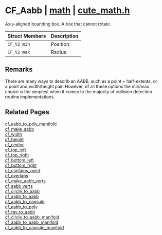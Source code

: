 # CF_Aabb | [math](https://github.com/RandyGaul/cute_framework/blob/master/docs/math_readme.md) | [cute_math.h](https://github.com/RandyGaul/cute_framework/blob/master/include/cute_math.h)

Axis-aligned bounding box. A box that cannot rotate.

Struct Members | Description
--- | ---
`CF_V2 min` | Position.
`CF_V2 max` | Radius.

## Remarks

There are many ways to describ an AABB, such as a point + half-extents, or a point and width/height pair. However, of all
these options the min/max choice is the simplest when it comes to the majority of collision detection routine implementations.

## Related Pages

[cf_aabb_to_poly_manifold](https://github.com/RandyGaul/cute_framework/blob/master/docs/math/cf_aabb_to_poly_manifold.md)  
[cf_make_aabb](https://github.com/RandyGaul/cute_framework/blob/master/docs/math/cf_make_aabb.md)  
[cf_width](https://github.com/RandyGaul/cute_framework/blob/master/docs/math/cf_width.md)  
[cf_height](https://github.com/RandyGaul/cute_framework/blob/master/docs/math/cf_height.md)  
[cf_center](https://github.com/RandyGaul/cute_framework/blob/master/docs/math/cf_center.md)  
[cf_top_left](https://github.com/RandyGaul/cute_framework/blob/master/docs/math/cf_top_left.md)  
[cf_top_right](https://github.com/RandyGaul/cute_framework/blob/master/docs/math/cf_top_right.md)  
[cf_bottom_left](https://github.com/RandyGaul/cute_framework/blob/master/docs/math/cf_bottom_left.md)  
[cf_bottom_right](https://github.com/RandyGaul/cute_framework/blob/master/docs/math/cf_bottom_right.md)  
[cf_contains_point](https://github.com/RandyGaul/cute_framework/blob/master/docs/math/cf_contains_point.md)  
[cf_overlaps](https://github.com/RandyGaul/cute_framework/blob/master/docs/math/cf_overlaps.md)  
[cf_make_aabb_verts](https://github.com/RandyGaul/cute_framework/blob/master/docs/math/cf_make_aabb_verts.md)  
[cf_aabb_verts](https://github.com/RandyGaul/cute_framework/blob/master/docs/math/cf_aabb_verts.md)  
[cf_circle_to_aabb](https://github.com/RandyGaul/cute_framework/blob/master/docs/math/cf_circle_to_aabb.md)  
[cf_aabb_to_aabb](https://github.com/RandyGaul/cute_framework/blob/master/docs/math/cf_aabb_to_aabb.md)  
[cf_aabb_to_capsule](https://github.com/RandyGaul/cute_framework/blob/master/docs/math/cf_aabb_to_capsule.md)  
[cf_aabb_to_poly](https://github.com/RandyGaul/cute_framework/blob/master/docs/math/cf_aabb_to_poly.md)  
[cf_ray_to_aabb](https://github.com/RandyGaul/cute_framework/blob/master/docs/math/cf_ray_to_aabb.md)  
[cf_circle_to_aabb_manifold](https://github.com/RandyGaul/cute_framework/blob/master/docs/math/cf_circle_to_aabb_manifold.md)  
[cf_aabb_to_aabb_manifold](https://github.com/RandyGaul/cute_framework/blob/master/docs/math/cf_aabb_to_aabb_manifold.md)  
[cf_aabb_to_capsule_manifold](https://github.com/RandyGaul/cute_framework/blob/master/docs/math/cf_aabb_to_capsule_manifold.md)  
